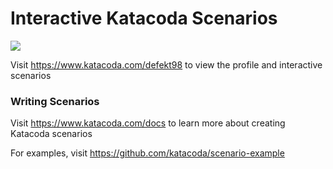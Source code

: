 # Interactive Katacoda Scenarios

[![](http://shields.katacoda.com/katacoda/defekt98/count.svg)](https://www.katacoda.com/defekt98 "Get your profile on Katacoda.com")

Visit https://www.katacoda.com/defekt98 to view the profile and interactive scenarios

### Writing Scenarios
Visit https://www.katacoda.com/docs to learn more about creating Katacoda scenarios

For examples, visit https://github.com/katacoda/scenario-example
